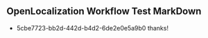 ## OpenLocalization Workflow Test MarkDown
* 5cbe7723-bb2d-442d-b4d2-6de2e0e5a9b0 thanks!

<!--HONumber=Aug16_HO2-->


